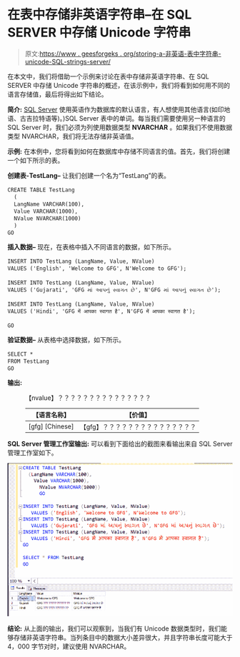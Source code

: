 # 在表中存储非英语字符串–在 SQL SERVER 中存储 Unicode 字符串

> 原文:[https://www . geesforgeks . org/storing-a-非英语-表中字符串-unicode-SQL-strings-server/](https://www.geeksforgeeks.org/storing-a-non-english-string-in-table-unicode-strings-in-sql-server/)

在本文中，我们将借助一个示例来讨论在表中存储非英语字符串、在 SQL SERVER 中存储 Unicode 字符串的概述，在该示例中，我们将看到如何用不同的语言存储值，最后将得出如下结论。

**简介:**
[SQL Server](https://www.geeksforgeeks.org/sql-server-identity/) 使用英语作为数据库的默认语言，有人想使用其他语言(如印地语、古吉拉特语等)。)SQL Server 表中的单词。每当我们需要使用另一种语言的 SQL Server 时，我们必须为列使用数据类型 **NVARCHAR** 。如果我们不使用数据类型 NVARCHAR，我们将无法存储非英语值。

**示例:**
在本例中，您将看到如何在数据库中存储不同语言的值。首先，我们将创建一个如下所示的表。

**创建表-TestLang–**
让我们创建一个名为“TestLang”的表。

```
CREATE TABLE TestLang  
  (
  LangName VARCHAR(100),
  Value VARCHAR(1000),
  NValue NVARCHAR(1000)
  )
GO
```

**插入数据–**
现在，在表格中插入不同语言的数据，如下所示。

```
INSERT INTO TestLang (LangName, Value, NValue)
VALUES ('English', 'Welcome to GFG', N'Welcome to GFG');

INSERT INTO TestLang (LangName, Value, NValue)
VALUES ('Gujarati', 'GFG માં આપનું સ્વાગત છે', N'GFG માં આપનું સ્વાગત છે');

INSERT INTO TestLang (LangName, Value, NValue)
VALUES ('Hindi', 'GFG में आपका स्वागत है', N'GFG में आपका स्वागत है');

GO
```

**验证数据–**
从表格中选择数据，如下所示。

```
SELECT *
FROM TestLang
GO
```

**输出:**

<figure class="table">【nvalue】？？？？？？？？？？？？？？？

| 【语言名称】 | 【价值】 |
| --- | --- |
| [gfg] [Chinese] | 【gfg】？？？？？？？？？？？？？？？ | 【gfg】 | 【T410】 |

</figure>

**SQL Server 管理工作室输出:**
可以看到下面给出的截图来看输出来自 SQL Server 管理工作室如下。

![](img/fc6dec8fdb80b461fe38c997604d3212.png)

**结论:**
从上面的输出，我们可以观察到，当我们有 Unicode 数据类型时，我们能够存储非英语字符串。当列条目中的数据大小差异很大，并且字符串长度可能大于 4，000 字节对时，建议使用 NVARCHAR。